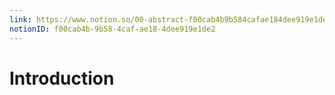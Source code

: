 ```yaml
---
link: https://www.notion.so/00-abstract-f00cab4b9b584cafae184dee919e1de2
notionID: f00cab4b-9b58-4caf-ae18-4dee919e1de2
---
```


# Introduction
